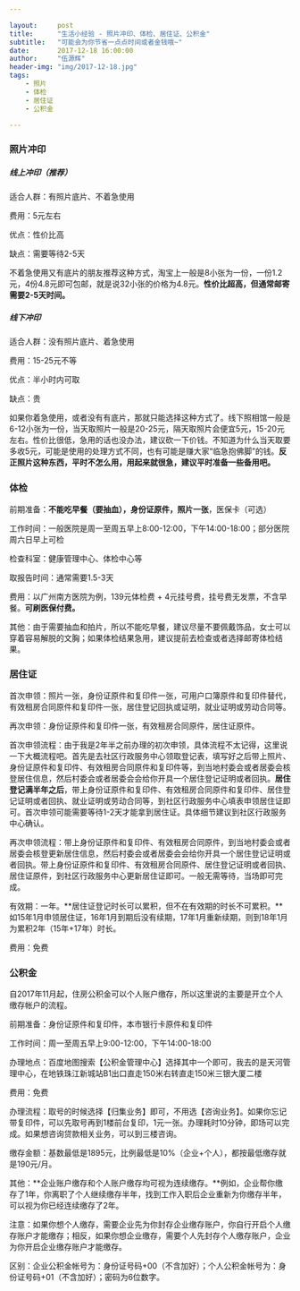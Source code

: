 ```yaml
---

layout:     post
title:      "生活小经验 - 照片冲印、体检、居住证、公积金"
subtitle:   "可能会为你节省一点点时间或者金钱哦~"
date:       2017-12-18 16:00:00
author:     "伍源辉"
header-img: "img/2017-12-18.jpg"
tags:
    - 照片
    - 体检
    - 居住证
    - 公积金

---
```


### 照片冲印

##### 线上冲印（推荐）

适合人群：有照片底片、不着急使用

费用：5元左右

优点：性价比高

缺点：需要等待2-5天

不着急使用又有底片的朋友推荐这种方式，淘宝上一般是8小张为一份，一份1.2元，4份4.8元即可包邮，就是说32小张的价格为4.8元。**性价比超高，但通常邮寄需要2-5天时间。**


##### 线下冲印

适合人群：没有照片底片、着急使用

费用：15-25元不等

优点：半小时内可取

缺点：贵

如果你着急使用，或者没有有底片，那就只能选择这种方式了。线下照相馆一般是6-12小张为一份，当天取照片一般是20-25元，隔天取照片会便宜5元，15-20元左右。性价比很低，急用的话也没办法，建议砍一下价钱。不知道为什么当天取要多收5元，可能是使用的处理方式不同，也有可能是赚大家“临急抱佛脚”的钱。**反正照片这种东西，平时不怎么用，用起来就很急，建议平时准备一些备用吧。**


### 体检

前期准备：**不能吃早餐（要抽血），身份证原件，照片一张**，医保卡（可选）

工作时间：一般医院是周一至周五早上8:00-12:00，下午14:00-18:00；部分医院周六日早上可检

检查科室：健康管理中心、体检中心等

取报告时间：通常需要1.5-3天

费用：以广州南方医院为例，139元体检费 + 4元挂号费，挂号费无发票，不含早餐。**可刷医保付费。**

其他：由于需要抽血和拍片，所以不能吃早餐，建议尽量不要佩戴饰品，女士可以穿着容易解脱的文胸；如果体检结果急用，建议提前去检查或者选择邮寄体检结果。


### 居住证

首次申领：照片一张，身份证原件和复印件一张，可用户口簿原件和复印件替代，有效租房合同原件和复印件一张，居住登记回执或证明，就业证明或劳动合同等。

再次申领：身份证原件和复印件一张，有效租房合同原件，居住证原件。

首次申领流程：由于我是2年半之前办理的初次申领，具体流程不太记得，这里说一下大概流程吧。首先是去社区行政服务中心领取登记表，填写好之后带上照片、身份证原件和复印件、有效租房合同原件和复印件等，到当地村委会或者居委会核登居住信息，然后村委会或者居委会会给你开具一个居住登记证明或者回执。**居住登记满半年之后**，带上身份证原件和复印件、有效租房合同原件和复印件、居住登记证明或者回执、就业证明或劳动合同等，到社区行政服务中心填表申领居住证即可。首次申领可能需要等待1-2天才能拿到居住证。具体细节建议到社区行政服务中心确认。

再次申领流程：带上身份证原件和复印件、有效租房合同原件，到当地村委会或者居委会核登更新居住信息，然后村委会或者居委会会给你开具一个居住登记证明或者回执。带上身份证原件和复印件、有效租房合同原件、居住登记证明或者回执、居住证原件，到社区行政服务中心更新居住证即可。一般无需等待，当场即可完成。

有效期：一年。**居住证登记时长可以累积，但不在有效期的时长不可累积。**如15年1月申领居住证，16年1月到期后没有续期，17年1月重新续期，则到18年1月为累积2年（15年+17年）时长。

费用：免费


### 公积金

自2017年11月起，住房公积金可以个人账户缴存，所以这里说的主要是开立个人缴存帐户的流程。

前期准备：身份证原件和复印件，本市银行卡原件和复印件

工作时间：周一至周五早上9:00-12:00，下午14:00-18:00

办理地点：百度地图搜索【公积金管理中心】选择其中一个即可，我去的是天河管理中心，在地铁珠江新城站B1出口直走150米右转直走150米三银大厦二楼

费用：免费

办理流程：取号的时候选择【归集业务】即可，不用选【咨询业务】。如果你忘记带复印件，可以先取号再到1楼前台复印，1元一张。办理耗时10分钟，即场可以完成。如果想咨询贷款相关业务，可以到三楼咨询。

缴存金额：基数最低是1895元，比例最低是10%（企业+个人），都按最低缴存就是190元/月。

其他：**企业账户缴存和个人账户缴存均可视为连续缴存。**例如，企业帮你缴存了1年，你离职了个人继续缴存半年，找到工作入职后企业重新为你缴存半年，可以视为你已经连续缴存了2年。

注意：如果你想个人缴存，需要企业先为你封存企业缴存账户，你自行开启个人缴存账户才能缴存；相反，如果你想企业缴存，需要个人先封存个人缴存账户，企业为你开启企业缴存账户才能缴存。

区别：企业公积金帐号为：身份证号码+00（不含加好）；个人公积金帐号为：身份证号码+01（不含加好）；密码为6位数字。